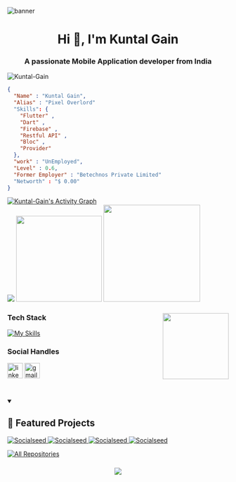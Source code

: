 ![banner](https://github.com/user-attachments/assets/88a8b0df-de99-45ed-8c72-e04c3c06b271)







<h1 align="center">Hi 👋, I'm Kuntal Gain </h1>
<h3 align="center">A passionate Mobile Application developer from India </h3>



<p align="left"> <img src="https://komarev.com/ghpvc/?username=Kuntal-Gain&label=Profile%20views&color=0e75b6&style=flat" alt="Kuntal-Gain" /> </p>


```json
{
  "Name" : "Kuntal Gain",
  "Alias" : "Pixel Overlord"
  "Skills": {
    "Flutter" ,
    "Dart" ,
    "Firebase" ,
    "Restful API" ,
    "Bloc" ,
    "Provider"
  },
  "work" : "UnEmployed",
  "Level" : 0.6,
  "Former Employer" : "Betechnos Private Limited"
  "Networth" : "$ 0.00"
}
```


<!-- ### CodeWar Rank
 <img src="https://www.codewars.com/users/PixelOverlord/badges/large" alt="Kuntal-Gain" />
<div align="center"> -->

<a href="https://github.com/ashutosh00710/github-readme-activity-graph">
  <img alt="Kuntal-Gain's Activity Graph" src="https://github-readme-activity-graph.vercel.app/graph/?username=Kuntal-Gain&bg_color=000000&color=94b4a4&line=FFFFFF&point=FFFFFF&hide_border=true" />
</a>
 
 
<div>
  <img src="https://github-readme-stats.vercel.app/api?username=Kuntal-Gain&show_icons=true&hide_border=true&title_color=94b4a4&amp&icon_color=FFFFFF&amp&text_color=FFFFFF&amp&bg_color=000000&count_private=true&include_all_commits=true" />
  <img height="195px" src="https://github-readme-stats.vercel.app/api/top-langs/?username=Kuntal-Gain&text_color=FFFFFF&bg_color=000000&title_color=94b4a4&langs_count=15&layout=compact&hide_border=true" />
  <img src="https://streak-stats.demolab.com/?user=Kuntal-Gain&locale=en&mode=daily&theme=dark&hide_border=false&border_radius=5&order=3" height="220" />
</div>


###

<img align="right" height="150" src="https://i.imgflip.com/65efzo.gif"  />

### Tech Stack

<!-- <div align="left">
  <img src="https://cdn.jsdelivr.net/gh/devicons/devicon/icons/flutter/flutter-original.svg" height="30" alt="flutter logo"  />
  <img width="12" />
  <img src="https://cdn.jsdelivr.net/gh/devicons/devicon/icons/dart/dart-original.svg" height="30" alt="dart logo"  />
  <img width="12" />
  <img src="https://cdn.jsdelivr.net/gh/devicons/devicon/icons/android/android-original.svg" height="30" alt="android logo"  />
  <img width="12" />
  <img src="https://cdn.jsdelivr.net/gh/devicons/devicon/icons/cplusplus/cplusplus-original.svg" height="30" alt="cplusplus logo"  />
  <img width="12" />
  <img src="https://cdn.jsdelivr.net/gh/devicons/devicon/icons/java/java-original.svg" height="30" alt="java logo"  />
  <img width="12" />
  <img src="https://cdn.jsdelivr.net/gh/devicons/devicon/icons/firebase/firebase-plain.svg" height="30" alt="firebase logo"  />
</div> -->

[![My Skills](https://skillicons.dev/icons?i=flutter,dart,androidstudio,github,firebase,supabase)](https://skillicons.dev)

### Social Handles

<div align="left">
  <a href="https://www.linkedin.com/in/kuntal-gain/"><img src="https://img.shields.io/static/v1?message=LinkedIn&logo=linkedin&label=&color=0077B5&logoColor=white&labelColor=&style=for-the-badge" height="35" alt="linkedin logo"  /></a>
  <img src="https://img.shields.io/static/v1?message=Gmail&logo=gmail&label=&color=D14836&logoColor=white&labelColor=&style=for-the-badge" height="35" alt="gmail logo"  />
</div>

###

<br clear="both">

<details open> 
  <summary><h2>📘 Featured Projects</h2></summary>
  <p align="left">
    <a href="https://github.com/Kuntal-Gain/Socialseed">
      <img src="https://github-readme-stats.vercel.app/api/pin/?username=Kuntal-Gain&repo=Socialseed&bg_color=000000&title_color=94b4a4&text_color=FFFFFF&icon_color=FFFFFF&hide_border=true&show_owner=true&description_lines_count=2" alt="Socialseed">
    </a>
    <a href="https://github.com/Kuntal-Gain/SmartJournal">
      <img src="https://github-readme-stats.vercel.app/api/pin/?username=Kuntal-Gain&repo=SmartJournal&bg_color=000000&title_color=94b4a4&text_color=FFFFFF&icon_color=FFFFFF&hide_border=true&show_owner=true&description_lines_count=2" alt="Socialseed">
    </a>
    <a href="https://github.com/Kuntal-Gain/MockCrack">
      <img src="https://github-readme-stats.vercel.app/api/pin/?username=Kuntal-Gain&repo=MockCrack&bg_color=000000&title_color=94b4a4&text_color=FFFFFF&icon_color=FFFFFF&hide_border=true&show_owner=true&description_lines_count=2" alt="Socialseed">
    </a>
     <a href="https://github.com/Kuntal-Gain/flutter_datetime_format">
      <img src="https://github-readme-stats.vercel.app/api/pin/?username=Kuntal-Gain&repo=flutter_datetime_format&bg_color=000000&title_color=94b4a4&text_color=FFFFFF&icon_color=FFFFFF&hide_border=true&show_owner=true&description_lines_count=2" alt="Socialseed">
    </a>

    

    
    
  </p>

  <a href="https://github.com/Kuntal-Gain?tab=repositories&sort=stargazers">
    <img alt="All Repositories" title="All Repositories" src="https://custom-icon-badges.demolab.com/badge/-Click%20Here%20For%20All%20My%20Repos-000000?style=for-the-badge&logoColor=white&logo=repo"/>
  </a>
</details>


###

<div align="center">
  <img src="https://profile-counter.glitch.me/Kuntal-Gain/count.svg?"  />
</div>

###
